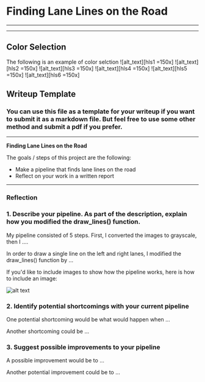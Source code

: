 # **Finding Lane Lines on the Road**

---

[//]: # (Image References)

[image1]: ./examples/grayscale.jpg "Grayscale"
[hls1]: ./test_images_output/solidWhiteCurve_hls.jpg "solidWhiteCurve HLS"
[hls2]: ./test_images_output/solidWhiteRight_hls.jpg "solidWhiteRight HLS"
[hls3]: ./test_images_output/solidYellowCurve_hls.jpg "solidYellowCurve HLS"
[hls4]: ./test_images_output/solidYellowCurve2_hls.jpg "solidYellowCurve2 HLS"
[hls5]: ./test_images_output/solidYellowLeft_hls.jpg "solidYellowLeft HLS"
[hls6]: ./test_images_output/whiteCarLaneSwitch_hls.jpg "whiteCarLaneSwitch HLS"

---
## Color Selection

The following is an example of color selction
![alt_text][hls1 =150x]
![alt_text][hls2 =150x]
![alt_text][hls3 =150x]
![alt_text][hls4 =150x]
![alt_text][hls5 =150x]
![alt_text][hls6 =150x]

## Writeup Template

### You can use this file as a template for your writeup if you want to submit it as a markdown file. But feel free to use some other method and submit a pdf if you prefer.

---

**Finding Lane Lines on the Road**

The goals / steps of this project are the following:
* Make a pipeline that finds lane lines on the road
* Reflect on your work in a written report


---

### Reflection

### 1. Describe your pipeline. As part of the description, explain how you modified the draw_lines() function.

My pipeline consisted of 5 steps. First, I converted the images to grayscale, then I ....

In order to draw a single line on the left and right lanes, I modified the draw_lines() function by ...

If you'd like to include images to show how the pipeline works, here is how to include an image:

![alt text][image1]


### 2. Identify potential shortcomings with your current pipeline


One potential shortcoming would be what would happen when ...

Another shortcoming could be ...


### 3. Suggest possible improvements to your pipeline

A possible improvement would be to ...

Another potential improvement could be to ...
